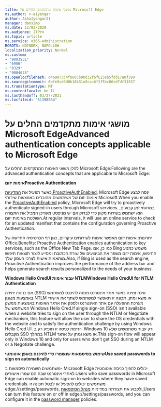 ```yaml
---
title: מושגי אימות מתקדמים החלים על Microsoft Edge
ms.author: v-aiyengar
author: AshaIyengar21
manager: dansimp
ms.date: 12/03/2020
ms.audience: ITPro
ms.topic: article
ms.service: o365-administration
ROBOTS: NOINDEX, NOFOLLOW
localization_priority: Normal
ms.custom:
- "9003931"
- "6986"
- "8329"
- "9004625"
ms.openlocfilehash: d469973c4f8605b00d32f6f625eb5fdd17e8f390
ms.sourcegitcommit: 6bfe9cd9d0b18481e0cac6f1f5bc86ed7df31037
ms.translationtype: MT
ms.contentlocale: he-IL
ms.lasthandoff: 03/27/2021
ms.locfileid: "51398564"
---
```

# <a name="advanced-authentication-concepts-applicable-to-microsoft-edge"></a><span data-ttu-id="146c7-102">מושגי אימות מתקדמים החלים על Microsoft Edge</span><span class="sxs-lookup"><span data-stu-id="146c7-102">Advanced authentication concepts applicable to Microsoft Edge</span></span>

<span data-ttu-id="146c7-103">להלן מושגי האימות המתקדמים החלים על Microsoft Edge:</span><span class="sxs-lookup"><span data-stu-id="146c7-103">Following are the advanced authentication concepts that are applicable to Microsoft Edge:</span></span>

<span data-ttu-id="146c7-104">**אימות יזום**</span><span class="sxs-lookup"><span data-stu-id="146c7-104">**Proactive Authentication**</span></span>

<span data-ttu-id="146c7-105">כאשר תפעיל את [המדיניות ProactiveAuthEnabled,](https://go.microsoft.com/fwlink/?linkid=2134621) Microsoft Edge ינסה לבצע אימות יזום של משתמשים מחוברים באמצעות שירותי Microsoft.</span><span class="sxs-lookup"><span data-stu-id="146c7-105">When you enable the [ProactiveAuthEnabled](https://go.microsoft.com/fwlink/?linkid=2134621) policy, Microsoft Edge will try to proactively authenticate signed-in users through Microsoft services.</span></span> <span data-ttu-id="146c7-106">במרווחי זמן קבועים, הוא ישתמש בשירות מקוון כדי לבדוק אם יש מניפסט מעודכן המכיל את התצורה השולטת באימות יזום.</span><span class="sxs-lookup"><span data-stu-id="146c7-106">At regular intervals, it will use an online service to check for an updated manifest that contains the configuration governing Proactive Authentication.</span></span>

<span data-ttu-id="146c7-107">יתרונות: אימות יזום מאפשר אימות לשירותים עיקריים, כגון דף הכרטיסיה החדשה של Office.</span><span class="sxs-lookup"><span data-stu-id="146c7-107">Benefits: Proactive Authentication enables authentication to key services, such as the Office New Tab Page.</span></span> <span data-ttu-id="146c7-108">כמו כן, אם Bing משמש כמנוע החיפוש, אימות יזום משפר את הביצועים של שורת הכתובת ומסייע ליצור תוצאות חיפוש מותאמות אישית לצרכי העסק שלך.</span><span class="sxs-lookup"><span data-stu-id="146c7-108">Also, if Bing is used as the search engine, Proactive Authentication improves the performance of the address bar and helps generate search results personalized to the needs of your business.</span></span>

<span data-ttu-id="146c7-109">**Windows Hello CredUI עבור אימות NTLM**</span><span class="sxs-lookup"><span data-stu-id="146c7-109">**Windows Hello CredUI for NTLM Authentication**</span></span>

<span data-ttu-id="146c7-110">אם כניסה יחידה (SSO) אינה זמינה כאשר אתר אינטרנט מנסה להיכנס למשתמש באמצעות מנגנון NTLM או משא ומתן, תכונה זו תאפשר למשתמש לשתף את אישורי מערכת ההפעלה עם אתר האינטרנט ולספק את אתגר האימות באמצעות ממשק המשתמש של Windows Hello Cred.</span><span class="sxs-lookup"><span data-stu-id="146c7-110">If single sign-on (SSO) isn't available when a website tries to sign on the user through the NTLM or Negotiate mechanism, this feature will allow the user to share the OS credentials with the website and to satisfy the authentication challenge by using Windows Hello Cred UI.</span></span> <span data-ttu-id="146c7-111">זרימת כניסה זו תופיע רק ב- Windows 10 ורק עבור משתמשים שלא מקבלים SSO במהלך NTLM או משא ומתן על אתגר.</span><span class="sxs-lookup"><span data-stu-id="146c7-111">This sign-on flow will appear only in Windows 10 and only for users who don't get SSO during an NTLM or a Negotiate challenge.</span></span>

<span data-ttu-id="146c7-112">**שימוש בסיסמאות שנשמרו כדי להיכנס באופן אוטומטי**</span><span class="sxs-lookup"><span data-stu-id="146c7-112">**Use saved passwords to sign on automatically**</span></span>

<span data-ttu-id="146c7-113">משתמשים השמירה סיסמאות ב- Microsoft Edge יכולים להפוך כניסה אוטומטית לאתרי אינטרנט שבה הם שמרו אישורים.</span><span class="sxs-lookup"><span data-stu-id="146c7-113">Users who save passwords in Microsoft Edge can enable automatic sign-on to websites where they have saved credentials.</span></span> <span data-ttu-id="146c7-114">משתמשים יכולים להפעיל או לבטל תכונה זו edge://settings/passwords, ולקבוע את תצורתה במדיניות [מנהל הסיסמאות.](https://go.microsoft.com/fwlink/?linkid=2134622)</span><span class="sxs-lookup"><span data-stu-id="146c7-114">Users can turn this feature on or off in edge://settings/passwords, and you can configure it in the [password manager](https://go.microsoft.com/fwlink/?linkid=2134622) policies.</span></span>
